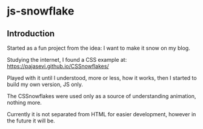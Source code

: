# js-snowflake

## Introduction
Started as a fun project from the idea: I want to make it snow on my blog.

Studying the internet, I found a CSS example at: https://pajasevi.github.io/CSSnowflakes/

Played with it until I understood, more or less, how it works, then I started to build my own version, JS only.

The CSSnowflakes were used only as a source of understanding animation, nothing more.

Currently it is not separated from HTML for easier development, however in the future it will be.
